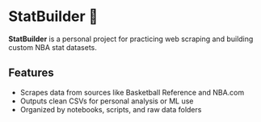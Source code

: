 # StatBuilder 🏀

**StatBuilder** is a personal project for practicing web scraping and building custom NBA stat datasets.

## Features
- Scrapes data from sources like Basketball Reference and NBA.com
- Outputs clean CSVs for personal analysis or ML use
- Organized by notebooks, scripts, and raw data folders
